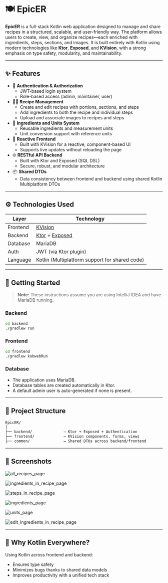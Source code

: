 # 🍽️ EpicER

**EpicER** is a full-stack Kotlin web application designed to manage and share recipes in a structured, scalable, and user-friendly way. The platform allows users to create, view, and organize recipes—each enriched with ingredients, steps, sections, and images. It is built entirely with Kotlin using modern technologies like **Ktor**, **Exposed**, and **KVision**, with a strong emphasis on type safety, modularity, and maintainability.

---

## ✨ Features

- 🔐 **Authentication & Authorization**
  - JWT-based login system
  - Role-based access (admin, maintainer, user)
- 🧑‍🍳 **Recipe Management**
  - Create and edit recipes with portions, sections, and steps
  - Add ingredients to both the recipe and individual steps
  - Upload and associate images to recipes and steps
- 🧾 **Ingredients and Units System**
  - Reusable ingredients and measurement units
  - Unit conversion support with reference units
- 🧠 **Reactive Frontend**
  - Built with KVision for a reactive, component-based UI
  - Supports live updates without reloading the page
- 🌐 **RESTful API Backend**
  - Built with Ktor and Exposed (SQL DSL)
  - Secure, robust, and modular architecture
- 📦 **Shared DTOs**
  - Data consistency between frontend and backend using shared Kotlin Multiplatform DTOs

---

## ⚙️ Technologies Used

| Layer     | Technology                                               |
|-----------|----------------------------------------------------------|
| Frontend  | [KVision](https://github.com/rjaros/kvision)            |
| Backend   | [Ktor](https://ktor.io/) + [Exposed](https://github.com/JetBrains/Exposed) |
| Database  | MariaDB                                                  |
| Auth      | JWT (via Ktor plugin)                                    |
| Language  | Kotlin (Multiplatform support for shared code)           |

---

## 🚀 Getting Started

> **Note:** These instructions assume you are using IntelliJ IDEA and have MariaDB running.

### Backend

```bash
cd backend
./gradlew run
```

### Frontend
```bash
cd frontend
./gradlew kobwebRun
```

### Database
- The application uses MariaDB.
- Database tables are created automatically in Ktor.
- A default admin user is auto-generated if none is present.

---

## 📁 Project Structure
```bash
EpicER/
│
├── backend/              → Ktor + Exposed + Authentication
├── frontend/             → KVision components, forms, views
├── common/               → Shared DTOs across backend/frontend
```

---

## 📸 Screenshots
![all_recipes_page](https://github.com/user-attachments/assets/ee967957-c1b0-4b1d-9e94-b48b5ab5faf3)

![ingredients_in_recipe_page](https://github.com/user-attachments/assets/41335b22-b0b3-487b-9b35-fd386d78a9ce)

![steps_in_recipe_page](https://github.com/user-attachments/assets/6fff7f98-758a-45a2-9fcf-9fb2fdd0e8d2)

![ingredients_page](https://github.com/user-attachments/assets/660deffe-4618-46c1-9a0e-b67520637203)

![units_page](https://github.com/user-attachments/assets/1fa2a3ee-1c64-4a18-a1df-5faf776d48cb)

![edit_ingredients_in_recipe_page](https://github.com/user-attachments/assets/b7342c61-9b91-4b14-afdd-8f06a524017a)

---

## 🤔 Why Kotlin Everywhere?
Using Kotlin across frontend and backend:

- Ensures type safety
- Minimizes bugs thanks to shared data models
- Improves productivity with a unified tech stack
